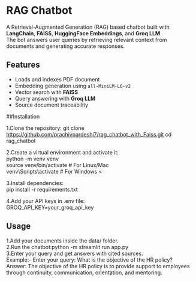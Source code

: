 # RAG Chatbot 

A Retrieval-Augmented Generation (RAG) based chatbot built with **LangChain**, **FAISS**, **HuggingFace Embeddings**, and **Groq LLM**.  
The bot answers user queries by retrieving relevant context from documents and generating accurate responses.

## Features
- Loads and indexes PDF document
- Embedding generation using `all-MiniLM-L6-v2`
- Vector search with **FAISS**
- Query answering with **Groq LLM**
- Source document traceability

 ##Installation

1.Clone the repository:
git clone https://github.com/prachivpardeshi7/rag_chatbot_with_Faiss.git
cd rag_chatbot<br>

2.Create a virtual environment and activate it:<br>
python -m venv venv<br>
source venv/bin/activate   # For Linux/Mac <br>
venv\Scripts\activate      # For Windows < <br>

3.Install dependencies: <br>
pip install -r requirements.txt <br>

4.Add your API keys in .env file:  <br>
GROQ_API_KEY=your_groq_api_key  <br>


## Usage 

   1.Add your documents inside the data/ folder. <br>
   2.Run the chatbot:python -m streamlit run app.py <br>
   3.Enter your query and get answers with cited sources. <br>
      Example:- Enter your query: What is the objective of the HR policy? <br>
          Answer: The objective of the HR policy is to provide support to employees through continuity, communication, orientation, and mentoring. <br>

